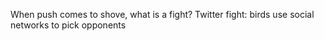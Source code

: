 When push comes to shove, what is a fight?
Twitter fight: birds use social networks to pick opponents 

